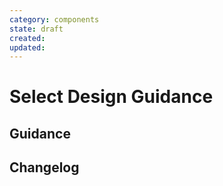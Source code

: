 ```yaml
---
category: components
state: draft
created: 
updated: 
---
```


# Select Design Guidance

## Guidance

## Changelog
